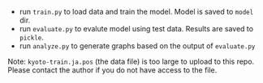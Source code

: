 * run `train.py` to load data and train the model. Model is saved to `model` dir.
* run `evaluate.py` to evalute model using test data. Results are saved to `pickle`.
* run `analyze.py` to generate graphs based on the output of `evaluate.py`

Note: `kyoto-train.ja.pos` (the data file) is too large to upload to this repo. Please contact the author if you do not have access to the file.
